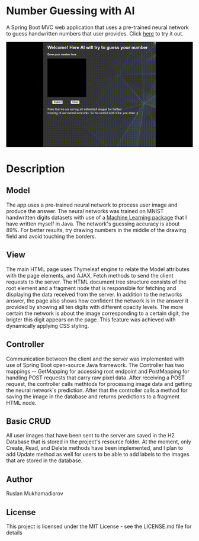 # Number Guessing with AI

A Spring Boot MVC web application that uses a pre-trained neural network to guess handwritten numbers that user provides. Click [here](https://number-guessing-app-c2a0dae4c4g0cxas.westeurope-01.azurewebsites.net/write-number) to try it out.

![Short demo:](https://github.com/RusFortunat/NumberGuessingWithAI/blob/main/src/main/resources/media/demo.gif)

# Description

## Model

The app uses a pre-trained neural network to process user image and produce the answer. The neural networks was trained on MNIST handwritten digits datasets with use of a [Machine Learning package](https://github.com/RusFortunat/java_ML_library) that I have written myself in Java. The network's guessing accuracy is about 89%. For better results, try drawing numbers in the middle of the drawing field and avoid touching the borders.


## View

The main HTML page uses Thymeleaf engine to relate the Model attributes with the page elements, and AJAX, Fetch methods to send the client requests to the server. The HTML document tree structure consists of the root element and a fragment node that is responsible for fetching and displaying the data received from the server. In addition to the networks answer, the page also shows how confident the network is in the answer it provided by showing all ten digits with different opacity levels. The more certain the network is about the image corresponding to a certain digit, the brigter this digit appears on the page. This feature was achieved with dynamically applying CSS styling. 


## Controller

Communication between the client and the server was implemented with use of Spring Boot open-source Java framework. The Controller has two mappings -- GetMapping for accessing root endpoint and PostMapping for handling POST requests that carry raw pixel data. After receiving a POST request, the controller calls methtods for processing image data and getting the neural network's prediction. After that the controller calls a method for saving the image in the database and returns predictions to a fragment HTML node.


## Basic CRUD 

All user images that have been sent to the server are saved in the H2 Database that is stored in the project's resource folder. At the moment, only Create, Read, and Delete methods have been implemented, and I plan to add Update method as well for users to be able to add labels to the images that are stored in the database. 


## Author
Ruslan Mukhamadiarov

## License
This project is licensed under the MIT License - see the LICENSE.md file for details
